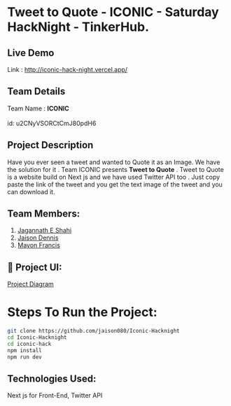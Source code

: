 # Tweet to Quote - ICONIC - Saturday HackNight - TinkerHub.

## Live Demo 

Link : http://iconic-hack-night.vercel.app/

## Team Details

Team Name : <b>ICONIC</b> <br></br>id: u2CNyVSORCtCmJ80pdH6

## Project Description

Have you ever seen a tweet and wanted to Quote it as an Image. We have the solution for it . Team ICONIC presents <b>Tweet to Quote</b> . Tweet to Quote is a website build on Next js and we have used Twitter API too . Just copy paste the link of the tweet and you get the text image of the tweet and you can download it.

## Team Members:

1. [Jagannath E Shahi](https://github.com/Jagannathes)
2. [Jaison Dennis](https://github.com/jaison080) 
3. [Mayon Francis](https://github.com/Mayon-Francis)

## 🔧 Project UI:

[Project Diagram](link)

# Steps To Run the Project:

```bash
git clone https://github.com/jaison080/Iconic-Hacknight
cd Iconic-Hacknight
cd iconic-hack
npm install
npm run dev
```

## Technologies Used:

Next js for Front-End, Twitter API
